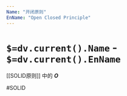 ```yaml
---
Name: "开闭原则"
EnName: "Open Closed Principle"
---
```

# `$=dv.current().Name` - `$=dv.current().EnName`

[[SOLID原则]] 中的 ***O***

#SOLID